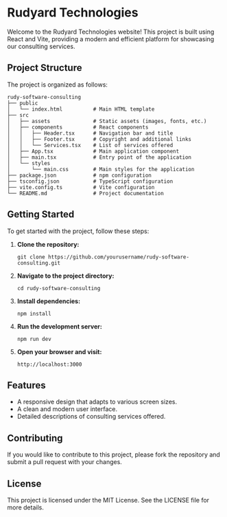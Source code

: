 # Rudyard Technologies

Welcome to the Rudyard Technologies website! This project is built using React and Vite, providing a modern and efficient platform for showcasing our consulting services.

## Project Structure

The project is organized as follows:

```
rudy-software-consulting
├── public
│   └── index.html          # Main HTML template
├── src
│   ├── assets              # Static assets (images, fonts, etc.)
│   ├── components          # React components
│   │   ├── Header.tsx      # Navigation bar and title
│   │   ├── Footer.tsx      # Copyright and additional links
│   │   └── Services.tsx    # List of services offered
│   ├── App.tsx             # Main application component
│   ├── main.tsx            # Entry point of the application
│   └── styles
│       └── main.css        # Main styles for the application
├── package.json            # npm configuration
├── tsconfig.json           # TypeScript configuration
├── vite.config.ts          # Vite configuration
└── README.md               # Project documentation
```

## Getting Started

To get started with the project, follow these steps:

1. **Clone the repository:**
   ```
   git clone https://github.com/yourusername/rudy-software-consulting.git
   ```

2. **Navigate to the project directory:**
   ```
   cd rudy-software-consulting
   ```

3. **Install dependencies:**
   ```
   npm install
   ```

4. **Run the development server:**
   ```
   npm run dev
   ```

5. **Open your browser and visit:**
   ```
   http://localhost:3000
   ```

## Features

- A responsive design that adapts to various screen sizes.
- A clean and modern user interface.
- Detailed descriptions of consulting services offered.

## Contributing

If you would like to contribute to this project, please fork the repository and submit a pull request with your changes.

## License

This project is licensed under the MIT License. See the LICENSE file for more details.